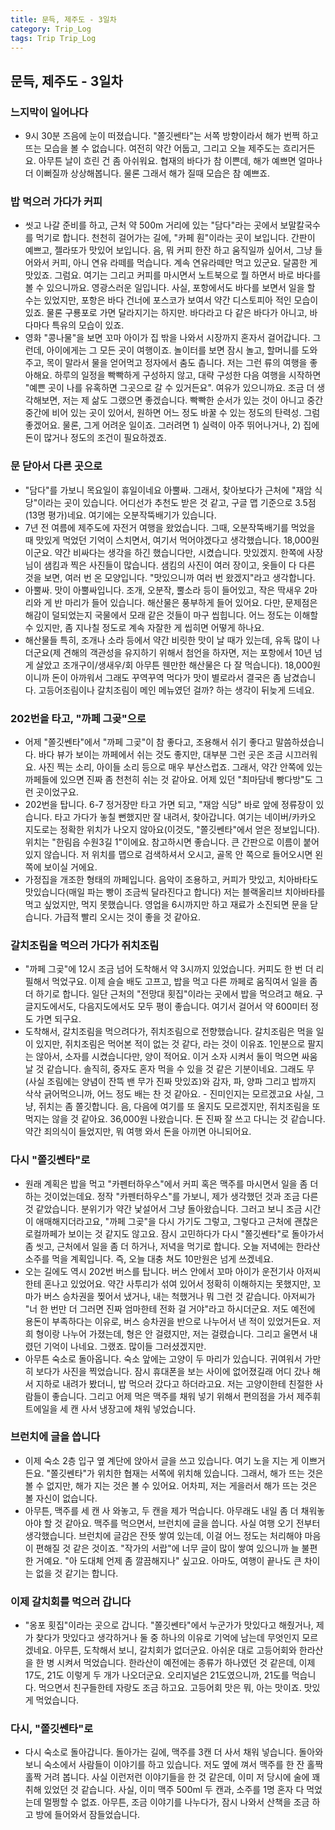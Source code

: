 ```yaml
---
title: 문득, 제주도 - 3일차
category: Trip_Log
tags: Trip Trip_Log
---
```


## 문득, 제주도 - 3일차

### 느지막이 일어나다

- 9시 30분 즈음에 눈이 떠졌습니다. "쫄깃쎈타"는 서쪽 방향이라서 해가 번쩍 하고 뜨는 모습을 볼 수 없습니다. 여전히 약간 어둡고, 그리고 오늘 제주도는 흐리거든요. 아무튼 날이 흐린 건 좀 아쉬워요. 협재의 바다가 참 이쁜데, 해가 예쁘면 얼마나 더 이뻐질까 상상해봅니다. 물론 그래서 해가 질때 모습은 참 예쁘죠.

### 밥 먹으러 가다가 커피

- 씻고 나갈 준비를 하고, 근처 약 500m 거리에 있는 "담다"라는 곳에서 보말칼국수를 먹기로 합니다. 천천히 걸어가는 길에, "카페 훤"이라는 곳이 보입니다. 간판이 예쁘고, 젤라또가 맛있어 보입니다. 음, 뭐 커피 한잔 하고 움직일까 싶어서, 그냥 들어와서 커피, 아니 연유 라떼를 먹습니다. 계속 연유라떼만 먹고 있군요. 달콤한 게 맛있죠. 그럼요. 여기는 그리고 커피를 마시면서 노트북으로 뭘 하면서 바로 바다를 볼 수 있으니까요. 영광스러운 일입니다. 사실, 포항에서도 바다를 보면서 일을 할 수는 있었지만, 포항은 바다 건너에 포스코가 보여서 약간 디스토피아 적인 모습이 있죠. 물론 구룡포로 가면 달라지기는 하지만. 바다라고 다 같은 바다가 아니고, 바다마다 특유의 모습이 있죠. 
- 영화 "콩나물"을 보면 꼬마 아이가 집 밖을 나와서 시장까지 혼자서 걸어갑니다. 그런데, 아이에게는 그 모든 곳이 여행이죠. 놀이터를 보면 잠시 놀고, 할머니를 도와주고, 목이 말라서 물을 얻어먹고 정자에서 춤도 춥니다. 저는 그런 류의 여행을 좋아해요. 하루의 일정을 빡빡하게 구성하지 않고, 대략 구성한 다음 여행을 시작하면 "예쁜 곳이 나를 유혹하면 그곳으로 갈 수 있거든요". 여유가 있으니까요. 조금 더 생각해보면, 저는 제 삶도 그랬으면 좋겠습니다. 빡빡한 순서가 있는 것이 아니고 중간중간에 비어 있는 곳이 있어서, 원하면 어느 정도 바꿀 수 있는 정도의 탄력성. 그럼 좋겠어요. 물론, 그게 어려운 일이죠. 그러려면 1) 실력이 아주 뛰어나거나, 2) 집에 돈이 많거나 정도의 조건이 필요하겠죠. 

### 문 닫아서 다른 곳으로

- "담다"를 가보니 목요일이 휴일이네요 아뿔싸. 그래서, 찾아보다가 근처에 "재암 식당"이라는 곳이 있습니다. 어디선가 추천도 받은 것 같고, 구글 맵 기준으로 3.5점(13명 평가)네요. 여기에는 오분작뚝배기가 있습니다. 
- 7년 전 여름에 제주도에 자전거 여행을 왔었습니다. 그때, 오분작뚝배기를 먹었을 때 맛있게 먹었던 기억이 스치면서, 여기서 먹어야겠다고 생각했습니다. 18,000원이군요. 약간 비싸다는 생각을 하긴 했습니다만, 시켰습니다. 맛있겠지. 한쪽에 사장님이 샘킴과 찍은 사진들이 많습니다. 샘킴의 사진이 여러 장이고, 옷들이 다 다른 것을 보면, 여러 번 온 모양입니다. "맛있으니까 여러 번 왔겠지"라고 생각합니다. 
- 아뿔싸. 맛이 아뿔싸입니다. 조개, 오분작, 뿔소라 등이 들어있고, 작은 딱새우 2마리와 게 반 마리가 들어 있습니다. 해산물은 풍부하게 들어 있어요. 다만, 문제점은 해감이 덜되었는지 국물에서 모래 같은 것들이 마구 씹힙니다. 어느 정도는 이해할 수 있지만, 좀 지나칠 정도로 계속 자잘한 게 씹히면 어떻게 하나요. 
- 해산물들 특히, 조개나 소라 등에서 약간 비릿한 맛이 날 때가 있는데, 유독 많이 나더군요(제 견해의 객관성을 유지하기 위해서 첨언을 하자면, 저는 포항에서 10년 넘게 살았고 조개구이/생새우/회 아무튼 웬만한 해산물은 다 잘 먹습니다). 18,000원이니까 돈이 아까워서 그래도 꾸역꾸역 먹다가 맛이 별로라서 결국은 좀 남겼습니다. 고등어조림이나 갈치조림이 메인 메뉴였던 걸까? 하는 생각이 뒤늦게 드네요.

### 202번을 타고, "까페 그곶"으로

- 어제 "쫄깃쎈타"에서 "까페 그곶"이 참 좋다고, 조용해서 쉬기 좋다고 말씀하셨습니다. 바다 뷰가 보이는 까페에서 쉬는 것도 좋지만, 대부분 그런 곳은 조금 시끄러워요. 사진 찍는 소리, 아이들 소리 등으로 매우 부산스럽죠. 그래서, 약간 안쪽에 있는 까페들에 있으면 진짜 좀 천천히 쉬는 것 같아요. 어제 있던 "최마담네 빵다방"도 그런 곳이었구요. 
- 202번을 탑니다. 6-7 정거장만 타고 가면 되고, "재암 식당" 바로 앞에 정류장이 있습니다. 타고 가다가 놓칠 뻔했지만 잘 내려서, 찾아갑니다. 여기는 네이버/카카오 지도로는 정확한 위치가 나오지 않아요(이것도, "쫄깃쎈타"에서 얻은 정보입니다). 위치는 "한림읍 수원3길 1"이에요. 참고하시면 좋습니다. 큰 간판으로 이름이 붙어 있지 않습니다. 저 위치를 맵으로 검색하셔서 오시고, 골목 안 쪽으로 들어오시면 왼쪽에 보이실 거에요. 
- 가정집을 개조한 형태의 까페입니다. 음악이 조용하고, 커피가 맛있고, 치아바타도 맛있습니다(매일 파는 빵이 조금씩 달라진다고 합니다) 저는 블랙올리브 치아바타를 먹고 싶었지만, 먹지 못했습니다. 영업을 6시까지만 하고 재료가 소진되면 문을 닫습니다. 가급적 빨리 오시는 것이 좋을 것 같아요.

### 갈치조림을 먹으러 가다가 쥐치조림

- "까페 그곶"에 12시 조금 넘어 도착해서 약 3시까지 있었습니다. 커피도 한 번 더 리필해서 먹었구요. 이제 슬슬 배도 고프고, 밥을 먹고 다른 까페로 움직여서 일을 좀 더 하기로 합니다. 일단 근처의 "전망대 횟집"이라는 곳에서 밥을 먹으려고 해요. 구글지도에서도, 다음지도에서도 모두 평이 좋습니다. 여기서 걸어서 약 600미터 정도 가면 되구요. 
- 도착해서, 갈치조림을 먹으려다가, 쥐치조림으로 전향했습니다. 갈치조림은 먹을 일이 있지만, 쥐치조림은 먹어본 적이 없는 것 같다, 라는 것이 이유죠. 1인분으로 팔지는 않아서, 소자를 시켰습니다만, 양이 적어요. 이거 소자 시켜서 둘이 먹으면 싸움날 것 같습니다. 솔직히, 중자도 혼자 먹을 수 있을 것 같은 기분이네요. 그래도 무(사실 조림에는 양념이 잔뜩 밴 무가 진짜 맛있죠)와 감자, 파, 양파 그리고 밥까지 삭삭 긁어먹으니까, 어느 정도 배는 찬 것 같아요. - 진미인지는 모르겠고요 사실, 그냥, 쥐치는 좀 쫄깃합니다. 음, 다음에 여기를 또 올지도 모르겠지만, 쥐치조림을 또 먹지는 않을 것 같아요. 36,000원 나왔습니다. 돈 진짜 잘 쓰고 다니는 것 같습니다. 약간 죄의식이 들었지만, 뭐 여행 와서 돈을 아끼면 아니되어요. 

### 다시 "쫄깃쎈타"로 

- 원래 계획은 밥을 먹고 "카펜터하우스"에서 커피 혹은 맥주를 마시면서 일을 좀 더 하는 것이었는데요. 정작 "카펜터하우스"를 가보니, 제가 생각했던 것과 조금 다른 것 같았습니다. 분위기가 약간 낯설어서 그냥 돌아왔습니다. 그러고 보니 조금 시간이 애매해지더라고요, "까페 그곶"을 다시 가기도 그렇고, 그렇다고 근처에 괜찮은 로컬까페가 보이는 것 같지도 않고요. 잠시 고민하다가 다시 "쫄깃쎈타"로 돌아가서 좀 씻고, 근처에서 일을 좀 더 하거나, 저녁을 먹기로 합니다. 오늘 저녁에는 한라산 소주를 먹을 계획입니다. 즉, 오늘 대충 쳐도 10만원은 넘게 쓰겠네요. 
- 오는 길에도 역시 202번 버스를 탑니다. 버스 안에서 꼬마 아이가 운전기사 아저씨한테 혼나고 있었어요. 약간 사투리가 섞여 있어서 정확히 이해하지는 못했지만, 꼬마가 버스 승차권을 찢어서 냈거나, 내는 척했거나 뭐 그런 것 같습니다. 아저씨가 "너 한 번만 더 그러면 진짜 엄마한테 전화 걸 거야"라고 하시더군요. 저도 예전에 용돈이 부족하다는 이유로, 버스 승차권을 반으로 나누어서 낸 적이 있었거든요. 저희 형이랑 나누어 가졌는데, 형은 안 걸렸지만, 저는 걸렸습니다. 그리고 울면서 내렸던 기억이 나네요. 그랬죠. 많이들 그러셨겠지만. 
- 아무튼 숙소로 돌아옵니다. 숙소 앞에는 고양이 두 마리가 있습니다. 귀여워서 가만히 보다가 사진을 찍었습니다. 잠시 휴대폰을 보는 사이에 없어졌길래 어디 갔나 해서 지하로 내려가 봤더니, 밥 먹으러 갔다고 하더라고요. 저는 고양이한테 친절한 사람들이 좋습니다. 그리고 어제 먹은 맥주를 채워 넣기 위해서 편의점을 가서 제주휘트에일을 세 캔 사서 냉장고에 채워 넣었습니다. 

### 브런치에 글을 씁니다

- 이제 숙소 2층 입구 옆 계단에 앉아서 글을 쓰고 있습니다. 여기 노을 지는 게 이쁘거든요. "쫄깃쎈타"가 위치한 협재는 서쪽에 위치해 있습니다. 그래서, 해가 뜨는 것은 볼 수 없지만, 해가 지는 것은 볼 수 있어요. 어차피, 저는 게을러서 해가 뜨는 것은 볼 자신이 없습니다. 
- 아무튼, 맥주를 세 캔 사 와놓고, 두 캔을 제가 먹습니다. 아무래도 내일 좀 더 채워놓아야 할 것 같아요. 맥주를 먹으면서, 브런치에 글을 씁니다. 사실 여행 오기 전부터 생각했습니다. 브런치에 글감은 잔뜻 쌓여 있는데, 이걸 어느 정도는 처리해야 마음이 편해질 것 같은 것이죠. "작가의 서랍"에 너무 글이 많이 쌓여 있으니까 늘 불편한 거예요. "아 도대체 언제 좀 깔끔해지나" 싶고요. 아마도, 여행이 끝나도 큰 차이는 없을 것 같기는 합니다.

### 이제 갈치회를 먹으러 갑니다

- "옹포 횟집"이라는 곳으로 갑니다. "쫄깃쎈타"에서 누군가가 맛있다고 해줬거나, 제가 찾다가 맛있다고 생각하거나 둘 중 하나의 이유로 기억에 남는데 무엇인지 모르겠네요. 아무튼, 도착해서 보니, 갈치회가 없더군요. 아쉬운 대로 고등어회와 한라산을 한 병 시켜서 먹었습니다. 한라산이 예전에는 종류가 하나였던 것 같은데, 이제 17도, 21도 이렇게 두 개가 나오더군요. 오리지널은 21도였으니까, 21도를 먹습니다. 먹으면서 친구들한테 자랑도 조금 하고요. 고등어회 맛은 뭐, 아는 맛이죠. 맛있게 먹었습니다. 

### 다시, "쫄깃쎈타"로

- 다시 숙소로 돌아갑니다. 돌아가는 길에, 맥주를 3캔 더 사서 채워 넣습니다. 돌아와 보니 숙소에서 사람들이 이야기를 하고 있습니다. 저도 옆에 껴서 맥주를 한 잔 홀짝홀짝 거려 봅니다. 사실 이런저런 이야기들을 한 것 같은데, 이미 저 당시에 술에 꽤 취해 있었던 것 같습니다. 사실, 이미 맥주 500ml 두 캔과, 소주를 1명 혼자 다 먹었는데 멀쩡할 수 없죠. 아무튼, 조금 이야기를 나누다가, 잠시 나와서 산책을 조금 하고 방에 들어와서 잠들었습니다.
